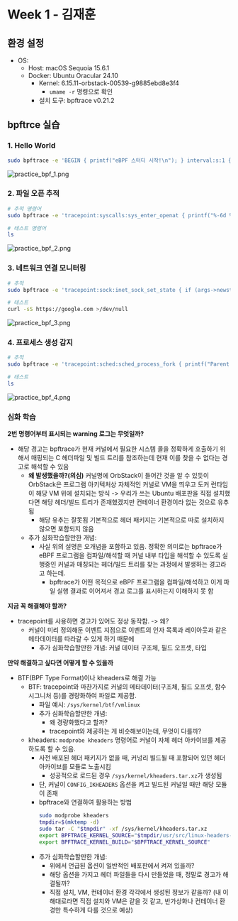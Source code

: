 # Week 1 - 김재훈

## 환경 설정
- OS:
    - Host: macOS Sequoia 15.6.1
    - Docker: Ubuntu Oracular 24.10
        - Kernel: 6.15.11-orbstack-00539-g9885ebd8e3f4
            - `umame -r` 명령으로 확인
        - 설치 도구: bpftrace v0.21.2

## bpftrce 실습
### 1. Hello World
```bash
sudo bpftrace -e 'BEGIN { printf("eBPF 스터디 시작!\n"); } interval:s:1 { printf("Hello from kernel! %d\n", pid); }'
```
![practice_bpf_1.png](./kjh_md/practice_bpf_1.png)

### 2. 파일 오픈 추적
```bash
# 추적 명령어
sudo bpftrace -e 'tracepoint:syscalls:sys_enter_openat { printf("%-6d %-16s %s\n", pid, comm, str(args->filename)); }'

# 테스트 명령어
ls
```
![practice_bpf_2.png](./kjh_md/practice_bpf_2.png)

### 3. 네트워크 연결 모니터링
```bash
# 추적
sudo bpftrace -e 'tracepoint:sock:inet_sock_set_state { if (args->newstate == 1) { printf("New connection: %s%d\n", comm, pid); } }'

# 테스트
curl -sS https://google.com >/dev/null
```
![practice_bpf_3.png](./kjh_md/practice_bpf_3.png)

### 4. 프로세스 생성 감지
```bash
# 추적
sudo bpftrace -e 'tracepoint:sched:sched_process_fork { printf("Parent [%d] %s created Child [%d]\n", pid, comm, args->child_pid); }'

# 테스트
ls
```
![practice_bpf_4.png](./kjh_md/practice_bpf_4.png)

### 심화 학습
**2번 명령어부터 표시되는 warning 로그는 무엇일까?**
- 해당 경고는 bpftrace가 현재 커널에서 필요한 시스템 콜을 정확하게 호출하기 위해서 매핑되는 C 헤더파일 및 빌드 트리를 참조하는데 현재 이를 찾을 수 없다는 경고로 해석할 수 있음
    - **왜 발생했을까?(의심)** 커널명에 OrbStack이 들어간 것을 알 수 있듯이 OrbStack은 프로그램 아키텍처상 자체적인 커널로 VM을 띄우고 도커 런타임이 해당 VM 위에 설치되는 방식
    -> 우리가 쓰는 Ubuntu 배포판을 직접 설치했다면 해당 헤더/빌드 트리가 존재했겠지만 컨테이너 환경이라 없는 것으로 유추됨
        - 해당 유추는 잘못됨 기본적으로 헤더 패키지는 기본적으로 따로 설치하지 않으면 포함되지 않음
    - 추가 심화학습할만한 개념:
        - 사실 위의 설명은 오개념을 포함하고 있음. 정확한 의미로는 bpftrace가 eBPF 프로그램을 컴파일/해석할 때 커널 내부 타입을 해석할 수 있도록 실행중인 커널과 매칭되는 헤더/빌드 트리를 찾는 과정에서 발생하는 경고라고 하는데.
            - bpftrace가 어떤 목적으로 eBPF 프로그램을 컴파일/해석하고 이게 파일 실행 결과로 이어져서 경고 로그를 표시하는지 이해하지 못 함

**지금 꼭 해결해야 할까?**
- tracepoint를 사용하면 경고가 있어도 정상 동작함. -> 왜?
    - 커널이 미리 정의해둔 이벤트 지점으로 이벤트의 인자 목록과 레이아웃과 같은 메타데이터를 따라갈 수 있게 하기 때문에
        - 추가 심화학습할만한 개념: 커널 데이터 구조체, 필드 오프셋, 타입

**만약 해결하고 싶다면 어떻게 할 수 있을까**
- BTF(BPF Type Format)이나 kheaders로 해결 가능
    - BTF: tracepoint와 마찬가지로 커널의 메타데이터(구조체, 필드 오프셋, 함수 시그니처 등)를 경량화하여 파일로 제공함.
        - 파일 예시: `/sys/kernel/btf/vmlinux`
        - 추가 심화학습할만한 개념:
            - 왜 경량화했다고 할까?
            - tracepoint와 제공하는 게 비슷해보이는데, 무엇이 다를까?
    - kheaders: `modprobe kheaders` 명령어로 커널이 자체 헤더 아카이브를 제공하도록 할 수 있음.
        - 사전 배포된 헤더 패키지가 없을 때, 커넝리 빌드될 때 포함되어 있던 헤더 아카이브를 모듈로 노출시킴
            - 성공적으로 로드된 경우 `/sys/kernel/kheaders.tar.xz`가 생성됨
        - 단, 커널이 `CONFIG_IKHEADERS` 옵션을 켜고 빌드된 커널일 때만 해당 모듈이 존재
        - bpftrace와 연결하여 활용하는 방법
            ```bash
            sudo modprobe kheaders
            tmpdir=$(mktemp -d)
            sudo tar -C "$tmpdir" -xf /sys/kernel/kheaders.tar.xz
            export BPFTRACE_KERNEL_SOURCE="$tmpdir/usr/src/linux-headers-$(uname -r)"
            export BPFTRACE_KERNEL_BUILD="$BPFTRACE_KERNEL_SOURCE"
            ```
        - 추가 심화학습할만한 개념:
            - 위에서 언급된 옵션이 일반적인 배포판에서 켜져 있을까?
            - 해당 옵션을 가지고 헤더 파일들을 다시 만들었을 때, 정말로 경고가 해결될까?
            - 직접 설치, VM, 컨테이너 환경 각각에서 생성된 정보가 같을까? (내 이해대로라면 직접 설치와 VM은 같을 것 같고, 반가상화나 컨테이너 환경만 특수하게 다를 것으로 예상)
